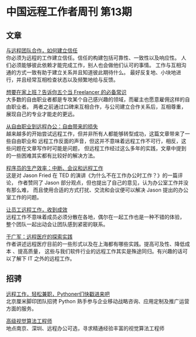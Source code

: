 # 中国远程工作者周刊 第13期

## 文章

[与远程团队合作，如何建立信任](http://www.infoq.com/cn/news/2015/03/trust-working-remote)  
你必须为远程的工作建立信任。信任的构建包括可靠性、一致性以及响应性。
人们必须能够彼此依赖才能完成工作，别人也会做他们认可的事情。
工作与互相沟通的方式一致有助于建立关系并且知道彼此期待什么。
最好反复地、小块地进行，并且经常互相检查状态以及频繁地给与反馈。

[想要在家上班？告诉你五个当 Freelancer 的必备常识](http://buzzorange.com/techorange/2013/11/06/freelancer-skillbridge/)  
大多数的自由职业者都是专攻某个自己感兴趣的领域，而雇主也愿意雇佣这样的自由职业者。
两者之前通过口碑来互相合作，与公司建立合作关系后，互相尊重，展现自己的专业才能走的更远。

[从自由职业到远程办公：自由带来的损失](http://www.knowledgeatwharton.com.cn/article/2853/)  
越来越多的开始尝试远程工作，但并非所有人都能够转型成功，这篇文章带来了一些自由职业和
远程工作反面的声音，但这并不意味着远程工作不可行，相反，这些问题在文章写作时可能是问题，
但远程工作经过这么多年的实践，文章中提到的一些困难其实都有比较好的解决方法。

[程序员的生产效率：中断、会议和远程工作](http://blog.jobbole.com/46593/)  
这是对 Jason Fried 在 TED 的演讲《为什么不在工作办公时工作？》的一篇评论，
作者赞同了 Jason 部分观点，但也提出了自己的意见，认为办公室工作并没有那么难，
而且使用合适的方式打扰、交流和会议便可以解决 Jason 提出的办公室工作的问题。

[让员工远程工作，收到成效](http://blog.jobbole.com/28988/)  
远程工作不意味着成员必须分散在各地，偶尔在一起工作也是一种不错的体验，
整个团队一起出动会让团队感到紧密的联系。

[于广军：远程医疗的探索实践](http://health.sohu.com/20150315/n409815930.shtml)  
作者讲述远程医疗目前的一些形式以及在上海都有哪些实践。提高可及性、降低成本 、提高质量，
这些与我们软件行业的远程工作其实是殊途同归。有兴趣的话可以了解下 IT 之外的远程工作。

## 招骋

[远程工作，轻松兼职，Pythoner们快戳进来吧](http://yizaoyiwan.com/discussion/365/)  
北京厘米脚印团队招骋 Python 熟手参与企业移动战略咨询、应用定制及推广运营方面的服务。

[高级视觉算法工程师](http://www.lagou.com/jobs/501843.html?source=search)  
地点南京、深圳、远程办公可选，寻求精通经验丰富的视觉算法工程师